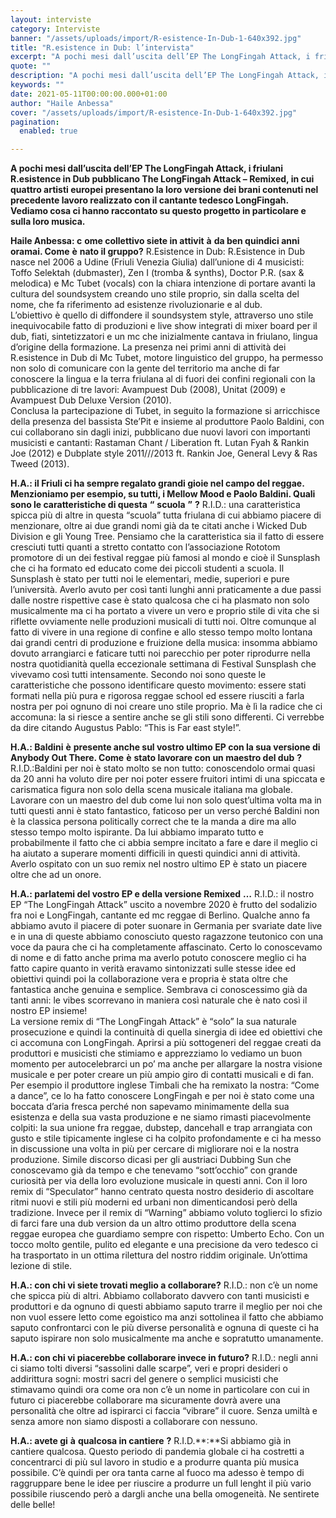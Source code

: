 ```yaml
---
layout: interviste
category: Interviste
banner: "/assets/uploads/import/R-esistence-In-Dub-1-640x392.jpg"
title: "R.esistence in Dub: l’intervista"
excerpt: "A pochi mesi dall’uscita dell’EP The LongFingah Attack, i friulani R.esistence in Dub pubblicano The LongFingah Attack – Remixed, in cui quattro artisti europei presentano la loro versione dei brani contenuti nel precedente lavoro realizzato con il cantante tedesco LongFingah. Vediamo cosa ci hanno raccontato su questo progetto in particolare e sulla loro musica. Haile…"
quote: ""
description: "A pochi mesi dall’uscita dell’EP The LongFingah Attack, i friulani R.esistence in Dub pubblicano The LongFingah Attack – Remixed, in cui quattro artisti europei presentano la loro versione dei brani contenuti nel precedente lavoro realizzato con il cantante tedesco LongFingah. Vediamo cosa ci hanno raccontato su questo progetto in particolare e sulla loro musica. Haile…"
keywords: ""
date: 2021-05-11T00:00:00.000+01:00
author: "Haile Anbessa"
cover: "/assets/uploads/import/R-esistence-In-Dub-1-640x392.jpg"
pagination:
  enabled: true

---
```


**A pochi mesi dall’uscita dell’EP The LongFingah Attack, i friulani R.esistence in Dub pubblicano The LongFingah Attack – Remixed, in cui quattro artisti europei presentano la loro versione dei brani contenuti nel precedente lavoro realizzato con il cantante tedesco LongFingah. Vediamo cosa ci hanno raccontato su questo progetto in particolare e sulla loro musica.** 
  
**Haile Anbessa: c** **ome collettivo siete in attivit** **à** **da ben quindici anni oramai. Come** **è** **nato il gruppo?** 
R.Esistence in Dub: R.Esistence in Dub nasce nel 2006 a Udine (Friuli Venezia Giulia) dall’unione di 4 musicisti: Toffo Selektah (dubmaster), Zen I (tromba & synths), Doctor P.R. (sax & melodica) e Mc Tubet (vocals) con la chiara intenzione di portare avanti la cultura del soundsystem creando uno stile proprio, sin dalla scelta del nome, che fa riferimento ad esistenze rivoluzionarie e al dub.  
L’obiettivo è quello di diffondere il soundsystem style, attraverso uno stile inequivocabile fatto di produzioni e live show integrati di mixer board per il dub, fiati, sintetizzatori e un mc che inizialmente cantava in friulano, lingua d’origine della formazione. La presenza nei primi anni di attività dei R.esistence in Dub di Mc Tubet, motore linguistico del gruppo, ha permesso non solo di comunicare con la gente del territorio ma anche di far conoscere la lingua e la terra friulana al di fuori dei confini regionali con la pubblicazione di tre lavori: Avampuest Dub (2008), Unitat (2009) e Avampuest Dub Deluxe Version (2010).  
Conclusa la partecipazione di Tubet, in seguito la formazione si arricchisce della presenza del bassista Ste’Pit e insieme al produttore Paolo Baldini, con cui collaborano sin dagli inizi, pubblicano due nuovi lavori con importanti musicisti e cantanti: Rastaman Chant / Liberation ft. Lutan Fyah & Rankin Joe (2012) e Dubplate style 2011///2013 ft. Rankin Joe, General Levy & Ras Tweed (2013).

**H.A.: il Friuli ci ha sempre regalato grandi gioie nel campo del reggae. Menzioniamo per esempio, su tutti, i Mellow Mood e Paolo Baldini. Quali sono le caratteristiche di questa** **“** **scuola** **”** **?** 
R.I.D.: una caratteristica spicca più di altre in questa “scuola” tutta friulana di cui abbiamo piacere di menzionare, oltre ai due grandi nomi già da te citati anche i Wicked Dub Division e gli Young Tree. Pensiamo che la caratteristica sia il fatto di essere cresciuti tutti quanti a stretto contatto con l’associazione Rototom promotore di un dei festival reggae più famosi al mondo e cioè il Sunsplash che ci ha formato ed educato come dei piccoli studenti a scuola. Il Sunsplash è stato per tutti noi le elementari, medie, superiori e pure l’università. Averlo avuto per così tanti lunghi anni praticamente a due passi dalle nostre rispettive case è stato qualcosa che ci ha plasmato non solo musicalmente ma ci ha portato a vivere un vero e proprio stile di vita che si riflette ovviamente nelle produzioni musicali di tutti noi. Oltre comunque al fatto di vivere in una regione di confine e allo stesso tempo molto lontana dai grandi centri di produzione e fruizione della musica: insomma abbiamo dovuto arrangiarci e faticare tutti noi parecchio per poter riprodurre nella nostra quotidianità quella eccezionale settimana di Festival Sunsplash che vivevamo così tutti intensamente. Secondo noi sono queste le caratteristiche che possono identificare questo movimento: essere stati formati nella più pura e rigorosa reggae school ed essere riusciti a farla nostra per poi ognuno di noi creare uno stile proprio. Ma è lì la radice che ci accomuna: la si riesce a sentire anche se gli stili sono differenti. Ci verrebbe da dire citando Augustus Pablo: “This is Far east style!”.

**H.A.: Baldini** **è** **presente anche sul vostro ultimo EP con la sua versione di Anybody Out There. Come** **è** **stato lavorare con un maestro del dub** **?** 
R.I.D.:Baldini per noi è stato molto se non tutto: conoscendolo ormai quasi da 20 anni ha voluto dire per noi poter essere fruitori intimi di una spiccata e carismatica figura non solo della scena musicale italiana ma globale. Lavorare con un maestro del dub come lui non solo quest’ultima volta ma in tutti questi anni è stato fantastico, faticoso per un verso perché Baldini non è la classica persona politically correct che te la manda a dire ma allo stesso tempo molto ispirante. Da lui abbiamo imparato tutto e probabilmente il fatto che ci abbia sempre incitato a fare e dare il meglio ci ha aiutato a superare momenti difficili in questi quindici anni di attività. Averlo ospitato con un suo remix nel nostro ultimo EP è stato un piacere oltre che ad un onore.

**H.A.: parlatemi del vostro EP e della versione Remixed** **…** 
R.I.D.: il nostro EP “The LongFingah Attack” uscito a novembre 2020 è frutto del sodalizio fra noi e LongFingah, cantante ed mc reggae di Berlino. Qualche anno fa abbiamo avuto il piacere di poter suonare in Germania per svariate date live e in una di queste abbiamo conosciuto questo ragazzone teutonico con una voce da paura che ci ha completamente affascinato. Certo lo conoscevamo di nome e di fatto anche prima ma averlo potuto conoscere meglio ci ha fatto capire quanto in verità eravamo sintonizzati sulle stesse idee ed obiettivi quindi poi la collaborazione vera e propria è stata oltre che fantastica anche genuina e semplice. Sembrava ci conoscessimo già da tanti anni: le vibes scorrevano in maniera così naturale che è nato così il nostro EP insieme!  
La versione remix di “The LongFingah Attack” è “solo” la sua naturale prosecuzione e quindi la continuità di quella sinergia di idee ed obiettivi che ci accomuna con LongFingah. Aprirsi a più sottogeneri del reggae creati da produttori e musicisti che stimiamo e apprezziamo lo vediamo un buon momento per autocelebrarci un po’ ma anche per allargare la nostra visione musicale e per poter creare un più ampio giro di contatti musicali e di fan. Per esempio il produttore inglese Timbali che ha remixato la nostra: “Come a dance”, ce lo ha fatto conoscere LongFingah e per noi è stato come una boccata d’aria fresca perché non sapevamo minimamente della sua esistenza e della sua vasta produzione e ne siamo rimasti piacevolmente colpiti: la sua unione fra reggae, dubstep, dancehall e trap arrangiata con gusto e stile tipicamente inglese ci ha colpito profondamente e ci ha messo in discussione una volta in più per cercare di migliorare noi e la nostra produzione. Simile discorso dicasi per gli austriaci Dubbing Sun che conoscevamo già da tempo e che tenevamo “sott’occhio” con grande curiosità per via della loro evoluzione musicale in questi anni. Con il loro remix di “Speculator” hanno centrato questa nostro desiderio di ascoltare ritmi nuovi e stili più moderni ed urbani non dimenticandosi però della tradizione. Invece per il remix di “Warning” abbiamo voluto toglierci lo sfizio di farci fare una dub version da un altro ottimo produttore della scena reggae europea che guardiamo sempre con rispetto: Umberto Echo. Con un tocco molto gentile, pulito ed elegante e una precisione da vero tedesco ci ha trasportato in un ottima rilettura del nostro riddim originale. Un’ottima lezione di stile.

**H.A.: con chi vi siete trovati meglio a collaborare?** 
R.I.D.: non c’è un nome che spicca più di altri. Abbiamo collaborato davvero con tanti musicisti e produttori e da ognuno di questi abbiamo saputo trarre il meglio per noi che non vuol essere letto come egoistico ma anzi sottolinea il fatto che abbiamo saputo confrontarci con le più diverse personalità e ognuna di queste ci ha saputo ispirare non solo musicalmente ma anche e sopratutto umanamente.

**H.A.: con chi vi piacerebbe collaborare invece in futuro?** 
R.I.D.: negli anni ci siamo tolti diversi “sassolini dalle scarpe”, veri e propri desideri o addirittura sogni: mostri sacri del genere o semplici musicisti che stimavamo quindi ora come ora non c’è un nome in particolare con cui in futuro ci piacerebbe collaborare ma sicuramente dovrà avere una personalità che oltre ad ispirarci ci faccia “vibrare” il cuore. Senza umiltà e senza amore non siamo disposti a collaborare con nessuno.

**H.A.: avete gi** **à** **qualcosa in cantiere** **?** 
R.I.D.**:**Si abbiamo già in cantiere qualcosa. Questo periodo di pandemia globale ci ha costretti a concentrarci di più sul lavoro in studio e a produrre quanta più musica possibile. C’è quindi per ora tanta carne al fuoco ma adesso è tempo di raggruppare bene le idee per riuscire a produrre un full lenght il più vario possibile riuscendo però a dargli anche una bella omogeneità. Ne sentirete delle belle!